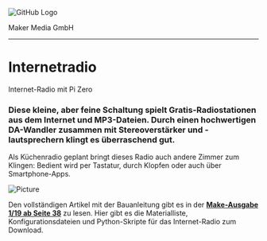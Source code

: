 ![GitHub Logo](http://www.heise.de/make/icons/make_logo.png)

Maker Media GmbH
*** 

# Internetradio
Internet-Radio mit Pi Zero

### Diese kleine, aber feine Schaltung spielt Gratis-Radiostationen aus dem Internet und MP3-Dateien. Durch einen hochwertigen DA-Wandler zusammen mit Stereoverstärker und -lautsprechern klingt es überraschend gut.

Als Küchenradio geplant bringt dieses Radio auch andere Zimmer zum Klingen: Bedient wird per Tastatur, durch Klopfen oder auch über Smartphone-Apps.

![Picture](https://github.com/heise/Internetradio/blob/master/radio.png) 

Den vollständigen Artikel mit der Bauanleitung gibt es in der **[Make-Ausgabe 1/19 ab Seite 38](https://www.heise.de/select/make/2019/1/1551100253897264)** zu lesen. 
Hier gibt es die Materialliste, Konfigurationsdateien und Python-Skripte für das Internet-Radio zum Download.
